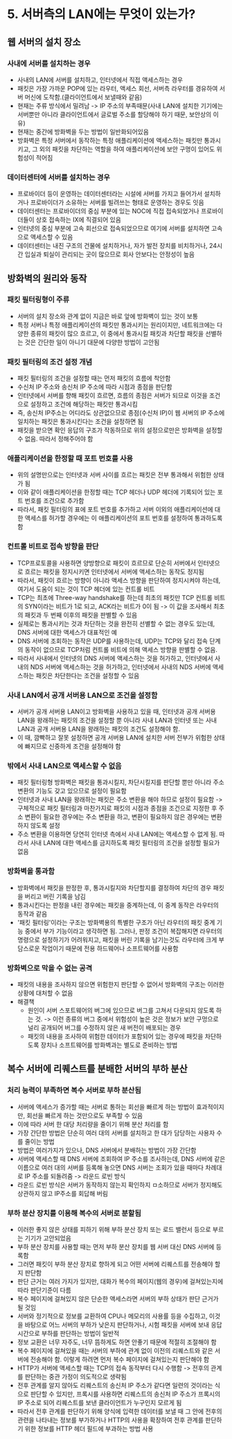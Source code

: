 # 5. 서버측의 LAN에는 무엇이 있는가?

## 웹 서버의 설치 장소

### 사내에 서버를 설치하는 경우

- 사내의 LAN에 서버를 설치하고, 인터넷에서 직접 액세스하는 경우
- 패킷은 가장 가까운 POP에 있는 라우터, 액세스 회선, 서버측 라우터를 경유하여 서버 머신에 도착함.(클라이언트에서 보낼때와 같음)
- 현재는 주류 방식에서 밀려남 -> IP 주소의 부족때문(사내 LAN에 설치한 기기에는 서버뿐만 아니라 클라이언트에서 글로벌 주소를 할당해야 하기 때문, 보안상의 이유)
- 현재는 중간에 방화벽을 두는 방법이 일반화되어있음
- 방화벽은 특정 서버에서 동작하는 특정 애플리케이션에 액세스하는 패킷만 통과시키고, 그 외의 패킷을 차단하는 역할을 하여 애플리케이션에 보안 구멍이 있어도 위험성이 적어짐

### 데이터센터에 서버를 설치하는 경우

- 프로바이더 등이 운영하는 데이터센터라는 시설에 서버를 가지고 들어가서 설치하거나 프로바이더가 소유하는 서버를 빌려쓰는 형태로 운영하는 경우도 잇음
- 데이터센터는 프로바이더의 중심 부분에 있는 NOC에 직접 접속되었거나 프로바이더들이 상호 접속하는 IX에 직결되어 있음
- 인터넷의 중심 부분에 고속 회선으로 접속되었으므로 여기에 서버를 설치하면 고속으로 액세스할 수 있음
- 데이터센터는 내진 구조의 건물에 설치하거나, 자가 발전 장치를 비치하거나, 24시간 입실과 퇴실이 관리되는 곳이 많으므로 회사 안보다는 안정성이 높음



## 방화벽의 원리와 동작

### 패킷 필터링형이 주류

- 서버의 설치 장소와 관계 없이 지금은 바로 앞에 방화벽이 있는 것이 보통
- 특정 서버나 특정 애플리케이션의 패킷만 통과시키는 원리이지만, 네트워크에는 다양한 종류의 패킷이 많으 흐르고, 이 중에서 통과시킬 패킷과 차단할 패킷을 선별하는 것은 간단한 일이 아니기 대문에 다양한 방법이 고안됨

### 패킷 필터링의 조건 설정 개념

- 패킷 필터링의 조건을 설정할 때는 먼저 패킷의 흐름에 착안함
- 수신처 IP 주소와 송신처 IP 주소에 따라 시점과 종점을 판단함
- 인터넷에서 서버를 향해 패킷이 흐르면, 흐름의 종점은 서버가 되므로 이것을 조건으로 설정하고 조건에 해당하는 패킷만 통과시킴
- 즉, 송신처 IP주소는 어디라도 상관없으므로 종점(수신처 IP)이 웹 서버의 IP 주소에 일치하는 패킷은 통과시킨다는 조건을 설정하면 됨
- 패킷을 받으면 확인 응답의 구조가 작동하므로 위의 설정으로만은 방화벽을 설정할 수 없음. 따라서 정해주어야 함

### 애플리케이션을 한정할 때 포트 번호를 사용

- 위의 설명만으로는 인터넷과 서버 사이를 흐르는 패킷은 전부 통과해서 위험한 상태가 됨
- 이와 같이 애플리케이션을 한정할 때는 TCP 헤더나 UDP 헤더에 기록되어 있는 포트 번호를 조건으로 추가함
- 따라서, 패킷 필터링의 표에 포트 번호를 추가하고 서버 이외의 애플리케이션에 대한 액세스를 허가할 경우에는 이 애플리케이션의 포트 번호를 설정하여 통과하도록 함

### 컨트롤 비트로 접속 방향을 판단

- TCP프로토콜을 사용하면 양방향으로 패킷이 흐르므로 단순히 서버에서 인터넷으로 흐르는 패킷을 정지시키면 인터넷에서 서버에 액세스하는 동작도 정지됨
- 따라서, 패킷이 흐르는 방향이 아니라 액세스 방향을 판단하여 정지시켜야 하는데, 여기서 도움이 되는 것이 TCP 헤더에 있는 컨트롤 비트
- TCP는 최초에 Three-way handshake를 하는데 최초의 패킷만 TCP 컨트롤 비트의 SYN이라는 비트가 1로 되고, ACK라는 비트가 0이 됨 -> 이 값을 조사해서 최초의 패킷과 두 번째 이후의 패킷을 판별할 수 있음
- 실제로는 통과시키는 것과 차단하는 것을 완전히 선별할 수 없는 경우도 있는데, DNS 서버에 대한 액세스가 대표적인 예
- DNS 서버에 조회하는 동작은 UDP를 사용하는데, UDP는 TCP와 달리 접속 단계의 동작이 없으므로 TCP처럼 컨트롤 비트에 의해 액세스 방향을 판별할 수 없음.
- 따라서 사내에서 인터넷의 DNS 서버에 액세스하는 것을 허가하고, 인터넷에서 사내의 NDS 서버에 액세스하는 것을 허가하고, 인터넷에서 사내의 NDS 서버에 액세스하는 패킷은 차단한다는 조건을 설정할 수 있음

### 사내 LAN에서 공개 서버용 LAN으로 조건을 설정함

- 서버가 공개 서버용 LAN이고 방화벽을 사용하고 있을 때, 인터넷과 공개 서버용 LAN을 왕래하는 패킷의 조건을 설정할 뿐 아니라 사내 LAN과 인터넷 또는 사내 LAN과 공개 서버용 LAN을 왕래하는 패킷의 조건도 설정해야 함.
- 이 때, 깜빡하고 잘못 설정하면 공개 서버용 LAN에 설치한 서버 전부가 위험한 상태에 빠지므로 신중하게 조건을 설정해야 함

### 밖에서 사내 LAN으로 액세스할 수 없음

- 패킷 필터링형 방화벽은 패킷을 통과시킬지, 차단시킬지를 판단할 뿐만 아니라 주소 변환의 기능도 갖고 있으므로 설정이 필요함
- 인터넷과 사내 LAN을 왕래하는 패킷은 주소 변환을 해야 하므로 설정이 필요함 -> 구체적으로 패킷 필터링과 마찬가지로 패킷의 시점과 종점을 조건으로 지정한 후 주소 변환이 필요한 경우에는 주소 변환을 하고, 변환이 필요하지 않은 경우에는 변환하지 않도록 설정
- 주소 변환을 이용하면 당연히 인터넷 측에서 사내 LAN에는 액세스할 수 없게 됨. 따라서 사내 LAN에 대한 액세스를 금지하도록 패킷 필터링의 조건을 설정할 필요가 없음

### 방화벽을 통과함

- 방화벽에서 패킷을 판정한 후, 통과시킬지와 차단할지를 결정하여 차단의 경우 패킷을 버리고 버린 기록을 남김
- 통과시킨다는 판정을 내린 경우에는 패킷을 중계하는데, 이 중계 동작은 라우터의 동작과 같음
- '패킷 필터링'이라는 구조는 방화벽용의 특별한 구조가 아닌 라우터의 패킷 중계 기능 중에서 부가 기능이라고 생각하면 됨. 그러나,  판정 조건이 복잡해지면 라우터의 명령으로 설정하기가 어려워지고, 패킷을 버린 기록을 남기는것도 라우터에 크게 부담스로운 작업이기 때문에 전용 하드웨어나 소프트웨어를 사용함

### 방화벽으로 막을 수 없는 공격

- 패킷의 내용을 조사하지 않으면 위험한지 판단할 수 없어서 방화벽의 구조는 이러한 상황에 대처할 수 없음
- 해결책
  - 원인이 서버 스포트웨어의 버그에 있으므로 버그를 고쳐서 다운되지 않도록 하는 것. -> 이런 종류의 버그 중에서 위험성이 높은 것은 정보가 보안 구멍으로 널리 공개되어 버그를 수정하지 않은 새 버전이 배포되는 경우
  - 패킷의 내용을 조사하여 위험한 데이터가 포함되어 있는 경우에 패킷을 차단하도록 장치나 소프트웨어를 방화벽과는 별도로 준비하는 방법



## 복수 서버에 리퀘스트를 분배한 서버의 부하 분산

### 처리 능력이 부족하면 복수 서버로 부하 분산됨

- 서버에 액세스가 증가할 때는 서버로 통하는 회선을 빠르게 하는 방법이 효과적이지만, 회선을 빠르게 하는 것만으로도 부족할 수 있음
- 이에 따라 서버 한 대당 처리량을 줄이기 위해 분산 처리를 함
- 가장 간단한 방법은 단순히 여러 대의 서버를 설치하고 한 대가 담당하는 사용자 수를 줄이는 방법
- 방법은 여러가지가 있으나, DNS 서버에서 분배하는 방법이 가장 간단함
- 서버에 액세스할 때 DNS 서버에 조회하여 IP 주소를 조사하는데, DNS 서버에 같은 이름으로 여러 대의 서버를 등록해 놓으면 DNS 서버는 조회가 있을 때마다 차례대로 IP 주소를 되돌려줌 -> 라운드 로빈 방식
- 라운드 로빈 방식은 서버가 동작하지 않는지 확인하지 ㅁ소하므로 서버가 정지해도 상관하지 않고 IP주소를 회답해 버림

### 부하 분산 장치를 이용해 복수의 서버로 분할됨

- 이러한 좋지 않은 상태를 피하기 위해 부하 분산 장치 또는 로드 밸런서 등으로 부르는 기기가 고안되었음
- 부하 분산 장치를 사용할 때는 먼저 부하 분산 장치를 웹 서버 대신 DNS 서버에 등록함
- 그러면 패킷이 부하 분산 장치로 향하게 되고 어떤 서버에 리퀘스트를 전송해야 할지 판단함
- 판단 근거는 여러 가지가 있지만, 대화가 복수의 페이지(웹의 경우)에 걸쳐있는지에 따라 판단기준이 다름
- 복수 페이지에 걸쳐있지 않은 단순한 액세스라면 서버의 부하 상태가 판단 근거가 될 것임
- 서버와 정기적으로 정보를 교환하여 CPU나 메모리의 사용률 등을 수집하고, 이것을 바탕으로 어느 서버의 부하가 낮은지 판단하거나, 시험 패킷을 서버에 보내 응답 시간으로 부하를 판단하는 방법이 일반적
- 정보 교환은 너무 자주도, 너무 뜸하게도 하면 안좋기 때문에 적절히 조절해야 함
- 복수 페이지에 걸쳐있을 때는 서버의 부하에 관계 없이 이전의 리퀘스트와 같은 서버에 전송해야 함. 이렇게 하려면 먼저 복수 페이지에 걸쳐있는지 판단해야 함
- HTTP가 서버에 액세스할 때는 TCP의 접속 동작부터 다시 수행함 -> 전후의 관계를 판단하는 중관 가정이 의도적으로 생략됨
- 전후 관계를 알지 않아도 리퀘스트의 송신처 IP 주소가 같다면 일련의 것이라는 식으로 판단할 수 있지만, 프록시를 사용하면 리퀘스트의 송신처 IP 주소가 프록시의 IP 주소로 되어 리퀘스트를 보낸 클라이언트가 누구인지 모르게 됨
- 따라서 전후 관계를 판단하기 위해 양식에 입력한 데이터를 보낼 때 그 안에 전후의 관련을 나타내는 정보를 부가하거나 HTTP의 사용을 확장하여 전후 관계를 판단하기 위한 정보를 HTTP 헤더 필드에 부과하는 방법 사용

